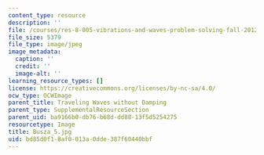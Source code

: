 ```yaml
---
content_type: resource
description: ''
file: /courses/res-8-005-vibrations-and-waves-problem-solving-fall-2012/bd85d0f18af0013a0dde387f60440bbf_Busza_5.jpg
file_size: 5379
file_type: image/jpeg
image_metadata:
  caption: ''
  credit: ''
  image-alt: ''
learning_resource_types: []
license: https://creativecommons.org/licenses/by-nc-sa/4.0/
ocw_type: OCWImage
parent_title: Traveling Waves without Damping
parent_type: SupplementalResourceSection
parent_uid: ba9166b0-db76-b68d-dd88-13f5d5254275
resourcetype: Image
title: Busza_5.jpg
uid: bd85d0f1-8af0-013a-0dde-387f60440bbf
---
```

